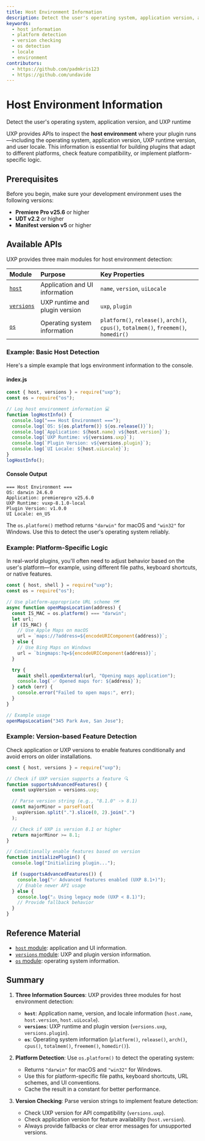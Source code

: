 ```yaml
---
title: Host Environment Information
description: Detect the user's operating system, application version, and UXP runtime
keywords:
  - host information
  - platform detection
  - version checking
  - os detection
  - locale
  - environment
contributors:
  - https://github.com/padmkris123
  - https://github.com/undavide
---
```


# Host Environment Information

Detect the user's operating system, application version, and UXP runtime

UXP provides APIs to inspect the **host environment** where your plugin runs—including the operating system, application version, UXP runtime version, and user locale. This information is essential for building plugins that adapt to different platforms, check feature compatibility, or implement platform-specific logic.

## Prerequisites

Before you begin, make sure your development environment uses the following versions:

- **Premiere Pro v25.6** or higher
- **UDT v2.2** or higher
- **Manifest version v5** or higher

## Available APIs

UXP provides three main modules for host environment detection:

| Module                                                                         | Purpose                        | Key Properties                                                                        |
| :----------------------------------------------------------------------------- | :----------------------------- | :------------------------------------------------------------------------------------ |
| [`host`](../../../uxp-api/reference-js/Modules/uxp/Host%20Information/Host.md) | Application and UI information | `name`, `version`, `uiLocale`                                                         |
| [`versions`](../../../uxp-api/reference-js/Modules/uxp/Versions/Versions.md)   | UXP runtime and plugin version | `uxp`, `plugin`                                                                       |
| [`os`](../../../uxp-api/reference-js/Modules/os/OS.md)                         | Operating system information   | `platform()`, `release()`, `arch()`, `cpus()`, `totalmem()`, `freemem()`, `homedir()` |

### Example: Basic Host Detection

Here's a simple example that logs environment information to the console.

<CodeBlock slots="heading, code" repeat="2" languages="JavaScript, text" />

#### index.js

```js
const { host, versions } = require("uxp");
const os = require("os");

// Log host environment information 💻
function logHostInfo() {
  console.log("=== Host Environment ===");
  console.log(`OS: ${os.platform()} ${os.release()}`);
  console.log(`Application: ${host.name} v${host.version}`);
  console.log(`UXP Runtime: v${versions.uxp}`);
  console.log(`Plugin Version: v${versions.plugin}`);
  console.log(`UI Locale: ${host.uiLocale}`);
}
logHostInfo();
```

#### Console Output

```text
=== Host Environment ===
OS: darwin 24.6.0
Application: premierepro v25.6.0
UXP Runtime: vuxp-8.1.0-local
Plugin Version: v1.0.0
UI Locale: en_US
```

<InlineAlert variant="info" slots="text"/>

The `os.platform()` method returns `"darwin"` for macOS and `"win32"` for Windows. Use this to detect the user's operating system reliably.

### Example: Platform-Specific Logic

In real-world plugins, you'll often need to adjust behavior based on the user's platform—for example, using different file paths, keyboard shortcuts, or native features.

```js
const { host, shell } = require("uxp");
const os = require("os");

// Use platform-appropriate URL scheme 🗺️
async function openMapsLocation(address) {
  const IS_MAC = os.platform() === "darwin";
  let url;
  if (IS_MAC) {
    // Use Apple Maps on macOS
    url = `maps://?address=${encodeURIComponent(address)}`;
  } else {
    // Use Bing Maps on Windows
    url = `bingmaps:?q=${encodeURIComponent(address)}`;
  }

  try {
    await shell.openExternal(url, "Opening maps application");
    console.log(`✅ Opened maps for: ${address}`);
  } catch (err) {
    console.error("Failed to open maps:", err);
  }
}

// Example usage
openMapsLocation("345 Park Ave, San Jose");
```

### Example: Version-based Feature Detection

Check application or UXP versions to enable features conditionally and avoid errors on older installations.

```js
const { host, versions } = require("uxp");

// Check if UXP version supports a feature 🔍
function supportsAdvancedFeatures() {
  const uxpVersion = versions.uxp;

  // Parse version string (e.g., "8.1.0" -> 8.1)
  const majorMinor = parseFloat(
    uxpVersion.split(".").slice(0, 2).join(".")
  );

  // Check if UXP is version 8.1 or higher
  return majorMinor >= 8.1;
}

// Conditionally enable features based on version
function initializePlugin() {
  console.log("Initializing plugin...");

  if (supportsAdvancedFeatures()) {
    console.log("✅ Advanced features enabled (UXP 8.1+)");
    // Enable newer API usage
  } else {
    console.log("⚠️ Using legacy mode (UXP < 8.1)");
    // Provide fallback behavior
  }
}
```

## Reference Material

- [`host` module](../../../uxp-api/reference-js/Modules/uxp/Host%20Information/Host.md): application and UI information.
- [`versions` module](../../../uxp-api/reference-js/Modules/uxp/Versions/Versions.md): UXP and plugin version information.
- [`os` module](../../../uxp-api/reference-js/Modules/os/OS.md): operating system information.

## Summary

1. **Three Information Sources**: UXP provides three modules for host environment detection:

   - **`host`**: Application name, version, and locale information (`host.name`, `host.version`, `host.uiLocale`).
   - **`versions`**: UXP runtime and plugin version (`versions.uxp`, `versions.plugin`).
   - **`os`**: Operating system information (`platform()`, `release()`, `arch()`, `cpus()`, `totalmem()`, `freemem()`, `homedir()`).

2. **Platform Detection**: Use `os.platform()` to detect the operating system:

   - Returns `"darwin"` for macOS and `"win32"` for Windows.
   - Use this for platform-specific file paths, keyboard shortcuts, URL schemes, and UI conventions.
   - Cache the result in a constant for better performance.

3. **Version Checking**: Parse version strings to implement feature detection:

   - Check UXP version for API compatibility (`versions.uxp`).
   - Check application version for feature availability (`host.version`).
   - Always provide fallbacks or clear error messages for unsupported versions.
